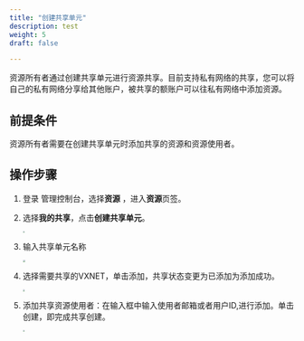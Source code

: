 ```yaml
---
title: "创建共享单元"
description: test
weight: 5
draft: false

---
```


资源所有者通过创建共享单元进行资源共享。目前支持私有网络的共享，您可以将自己的私有网络分享给其他账户，被共享的额账户可以往私有网络中添加资源。

## 前提条件

资源所有者需要在创建共享单元时添加共享的资源和资源使用者。

## 操作步骤

1. 登录 管理控制台，选择**资源** ，进入**资源**页签。

2. 选择**我的共享**，点击**创建共享单元**。

   <img src="../_images/rs_2.png" style="zoom:19%;" />

3. 输入共享单元名称

   <img src="../_images/rs_3.png" style="zoom:28%;" />

4. 选择需要共享的VXNET，单击添加，共享状态变更为已添加为添加成功。

   <img src="../_images/rs_4.png" style="zoom:22%;" />

5. 添加共享资源使用者：在输入框中输入使用者邮箱或者用户ID,进行添加。单击创建，即完成共享创建。

   <img src="../_images/rs_5.png" style="zoom:22%;" />